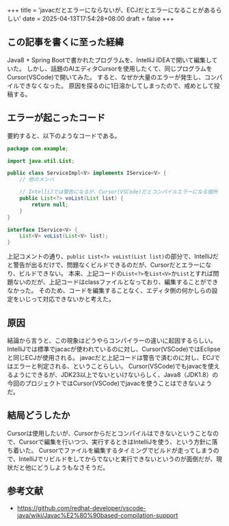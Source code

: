 +++
title = 'javacだとエラーにならないが、ECJだとエラーになることがあるらしい'
date = 2025-04-13T17:54:28+08:00
draft = false
+++

## この記事を書くに至った経緯

Java8 + Spring Bootで書かれたプログラムを、IntelliJ IDEAで開いて編集していた。
しかし、話題のAIエディタCursorを使用したくて、同じプログラムをCursor(VSCode)で開いてみた。
すると、なぜか大量のエラーが発生し、コンパイルできなくなった。
原因を探るのに1日溶かしてしまったので、戒めとして投稿する。

## エラーが起こったコード

要約すると、以下のようなコードである。

```java
package com.example;

import java.util.List;

public class ServiceImpl<V> implements IService<V> {
    // 他のメンバ

    // IntelliJでは警告になるが、Cursor(VSCode)だとコンパイルエラーになる個所
    public List<?> voList(List list) {
        return null;
    }
}

interface IService<V> {
    List<V> voList(List<V> list);
}
```

上記コメントの通り、`public List<?> voList(List list)`の部分で、IntelliJだと警告が出るだけで、問題なくビルドできるのだが、Cursorだとエラーになり、ビルドできない。
本来、上記コードの`List<?>`を`List<V>`か`List`とすれば問題ないのだが、上記コードはclassファイルとなっており、編集することができなかった。
そのため、コードを編集することなく、エディタ側の何かしらの設定をいじって対応できないかと考えた。

## 原因

結論から言うと、この現象はどうやらコンパイラーの違いに起因するらしい。
IntelliJでは標準でjacacが使われているのに対し、Cursor(VSCode)ではEclipseと同じECJが使用される。
javacだと上記コードは警告で済むのに対し、ECJではエラーと判定される、ということらしい。
Cursor(VSCode)でもjavacを使えるようにできるが、JDK23以上でないといけないらしく、Java8（JDK1.8）の今回のプロジェクトではCursor(VSCode)でjavacを使うことはできないようだ。

## 結局どうしたか

Cursorは使用したいが、Cursorからだとコンパイルはできないということなので、Cursorで編集を行いつつ、実行するときはIntelliJを使う、という方針に落ち着いた。
Cursorでファイルを編集するタイミングでビルドが走ってしまうので、IntelliJでリビルドをしてからでないと実行できないというのが面倒だが、現状だと他にどうしようもなさそうだ。

## 参考文献

- <https://github.com/redhat-developer/vscode-java/wiki/Javac%E2%80%90based-compilation-support>
